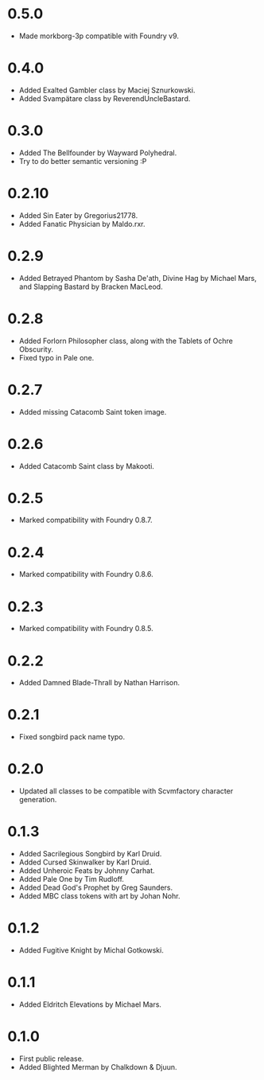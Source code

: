 # 0.5.0
- Made morkborg-3p compatible with Foundry v9.

# 0.4.0 
- Added Exalted Gambler class by Maciej Sznurkowski.
- Added Svampätare class by ReverendUncleBastard.

# 0.3.0
- Added The Bellfounder by Wayward Polyhedral.
- Try to do better semantic versioning :P

# 0.2.10
- Added Sin Eater by Gregorius21778.
- Added Fanatic Physician by Maldo.rxr.

# 0.2.9
- Added Betrayed Phantom by Sasha De'ath, Divine Hag by Michael Mars, and Slapping Bastard by Bracken MacLeod.

# 0.2.8
- Added Forlorn Philosopher class, along with the Tablets of Ochre Obscurity.
- Fixed typo in Pale one.

# 0.2.7
- Added missing Catacomb Saint token image.

# 0.2.6
- Added Catacomb Saint class by Makooti.

# 0.2.5
- Marked compatibility with Foundry 0.8.7.

# 0.2.4
- Marked compatibility with Foundry 0.8.6.

# 0.2.3
- Marked compatibility with Foundry 0.8.5. 
 
# 0.2.2
- Added Damned Blade-Thrall by Nathan Harrison.

# 0.2.1
- Fixed songbird pack name typo.

# 0.2.0
- Updated all classes to be compatible with Scvmfactory character generation.

# 0.1.3
- Added Sacrilegious Songbird by Karl Druid.
- Added Cursed Skinwalker by Karl Druid.
- Added Unheroic Feats by Johnny Carhat.
- Added Pale One by Tim Rudloff.
- Added Dead God's Prophet by Greg Saunders.
- Added MBC class tokens with art by Johan Nohr.

# 0.1.2
- Added Fugitive Knight by Michal Gotkowski.

# 0.1.1
- Added Eldritch Elevations by Michael Mars.

# 0.1.0
- First public release.
- Added Blighted Merman by Chalkdown & Djuun.
